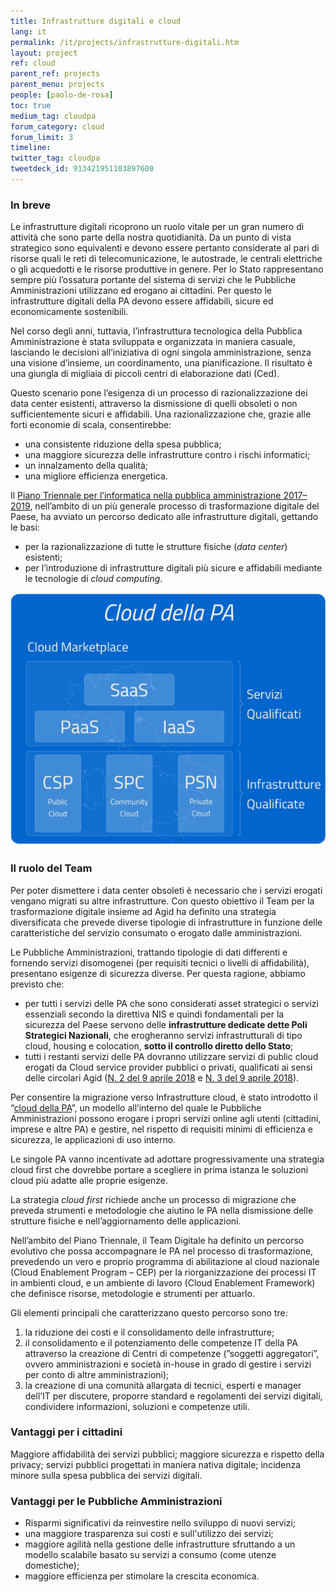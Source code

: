 ```yaml
---
title: Infrastrutture digitali e cloud
lang: it
permalink: /it/projects/infrastrutture-digitali.htm
layout: project
ref: cloud
parent_ref: projects
parent_menu: projects
people: [paolo-de-rosa]
toc: true
medium_tag: cloudpa
forum_category: cloud
forum_limit: 3
timeline:
twitter_tag: cloudpa
tweetdeck_id: 913421951103897600
---
```


### In breve

Le infrastrutture digitali ricoprono un ruolo vitale per un gran numero di attività che sono parte della nostra quotidianità. Da un punto di vista strategico sono equivalenti e devono essere pertanto considerate al pari di risorse quali le reti di telecomunicazione, le autostrade, le centrali elettriche o gli acquedotti e le risorse produttive in genere. Per lo Stato rappresentano sempre più l’ossatura portante del sistema di servizi che le Pubbliche Amministrazioni utilizzano ed erogano ai cittadini. Per questo le infrastrutture digitali della PA devono essere affidabili, sicure ed economicamente sostenibili.

Nel corso degli anni, tuttavia, l’infrastruttura tecnologica della Pubblica Amministrazione è stata sviluppata e organizzata in maniera casuale, lasciando le decisioni all’iniziativa di ogni singola amministrazione, senza una visione d’insieme, un coordinamento, una pianificazione. Il risultato è una giungla di migliaia di piccoli centri di elaborazione dati (Ced).

Questo scenario pone l’esigenza di un processo di razionalizzazione dei data center esistenti, attraverso la dismissione di quelli obsoleti o non sufficientemente sicuri e affidabili. Una razionalizzazione che, grazie alle forti economie di scala, consentirebbe:

- una consistente riduzione della spesa pubblica; 
- una maggiore sicurezza delle infrastrutture contro i rischi informatici;
- un innalzamento della qualità;
- una migliore efficienza energetica.

Il [Piano Triennale per l’informatica nella pubblica amministrazione 2017–2019](https://pianotriennale-ict.italia.it/), nell’ambito di un più generale processo di trasformazione digitale del Paese, ha avviato un percorso dedicato alle infrastrutture digitali, gettando le basi:

- per la razionalizzazione di tutte le strutture fisiche (*data center*) esistenti;
- per l’introduzione di infrastrutture digitali più sicure e affidabili mediante le tecnologie di *cloud computing*.    

![Infrastrutture digitali](/assets/img/infrastrutture_digitali.png)

### Il ruolo del Team

Per poter dismettere i data center obsoleti è necessario che i servizi erogati vengano migrati su altre infrastrutture. Con questo obiettivo il Team per la trasformazione digitale insieme ad Agid ha definito una strategia diversificata che prevede diverse tipologie di infrastrutture in funzione delle caratteristiche del servizio consumato o erogato dalle amministrazioni.

Le Pubbliche Amministrazioni, trattando tipologie di dati differenti e fornendo servizi disomogenei (per requisiti tecnici o livelli di affidabilità), presentano esigenze di sicurezza diverse. Per questa ragione, abbiamo previsto che:

- per tutti i servizi delle PA che sono considerati asset strategici o servizi essenziali  secondo la direttiva NIS e quindi fondamentali per la sicurezza del Paese servono delle **infrastrutture dedicate dette Poli Strategici Nazionali**, che erogheranno servizi infrastrutturali di tipo cloud, housing e colocation, **sotto il controllo diretto dello Stato**;
- tutti i restanti servizi delle PA dovranno utilizzare servizi di public cloud erogati da Cloud service provider pubblici o privati, qualificati ai sensi delle circolari Agid ([N. 2 del 9 aprile 2018](http://cloud-pa.readthedocs.io/it/latest/circolari/CSP/circolare_qualificazione_CSP_v1.2.html) e [N. 3 del 9 aprile 2018](http://cloud-pa.readthedocs.io/it/latest/circolari/SaaS/circolare_qualificazione_SaaS_v_4.12.27.html)).

Per consentire la migrazione verso Infrastrutture cloud, è stato introdotto il “[cloud della PA](https://cloud.italia.it/)”, un modello all’interno del quale le Pubbliche Amministrazioni possono erogare i propri servizi online agli utenti (cittadini, imprese e altre PA) e gestire, nel rispetto di requisiti minimi di efficienza e sicurezza, le applicazioni di uso interno.

Le singole PA vanno incentivate ad adottare progressivamente una strategia cloud first che dovrebbe portare a scegliere in prima istanza le soluzioni cloud  più adatte alle proprie esigenze.

La strategia *cloud first* richiede anche un processo di migrazione che preveda strumenti e metodologie che aiutino le PA nella dismissione delle strutture fisiche e  nell’aggiornamento delle applicazioni.

Nell’ambito del Piano Triennale, il Team Digitale ha definito un percorso evolutivo che possa accompagnare le PA nel processo di trasformazione, prevedendo un vero e proprio programma di abilitazione al cloud nazionale (Cloud Enablement Program – CEP) per la riorganizzazione dei processi IT in ambienti cloud, e un ambiente di lavoro (Cloud Enablement Framework) che definisce risorse, metodologie e strumenti per attuarlo.

Gli elementi principali che caratterizzano questo percorso sono tre:

1. la riduzione dei costi e il consolidamento delle infrastrutture;
2. il consolidamento e il potenziamento delle competenze IT della PA attraverso la creazione di Centri di competenze (”soggetti aggregatori”, ovvero amministrazioni e società in-house in grado di gestire i servizi per conto di altre amministrazioni);
3. la creazione di una comunità allargata di tecnici, esperti e manager dell’IT per discutere, proporre standard e regolamenti dei servizi digitali, condividere informazioni, soluzioni e competenze utili.

### Vantaggi per i cittadini

Maggiore affidabilità  dei servizi pubblici;
maggiore sicurezza e rispetto della privacy;
servizi pubblici progettati in maniera nativa digitale;
incidenza minore sulla spesa pubblica dei servizi digitali.

### Vantaggi per le Pubbliche Amministrazioni

- Risparmi significativi da reinvestire nello sviluppo di nuovi servizi;
- una maggiore trasparenza sui costi e  sull'utilizzo dei servizi; 
- maggiore agilità nella gestione delle infrastrutture sfruttando a un modello scalabile basato su servizi a consumo (come utenze domestiche);
- maggiore efficienza per stimolare la crescita economica.

